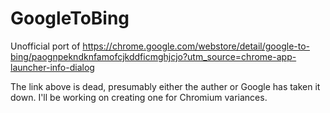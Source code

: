 # GoogleToBing
Unofficial port of https://chrome.google.com/webstore/detail/google-to-bing/paognpekndknfamofcjkddficmghjcjo?utm_source=chrome-app-launcher-info-dialog

The link above is dead, presumably either the auther or Google has taken it down. I'll be working on creating one for Chromium variances.
